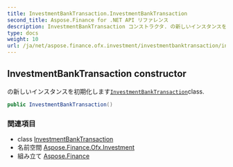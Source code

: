 ```yaml
---
title: InvestmentBankTransaction.InvestmentBankTransaction
second_title: Aspose.Finance for .NET API リファレンス
description: InvestmentBankTransaction コンストラクタ. の新しいインスタンスを初期化しますInvestmentBankTransactionclass.
type: docs
weight: 10
url: /ja/net/aspose.finance.ofx.investment/investmentbanktransaction/investmentbanktransaction/
---
```

## InvestmentBankTransaction constructor

の新しいインスタンスを初期化します[`InvestmentBankTransaction`](../)class.

```csharp
public InvestmentBankTransaction()
```

### 関連項目

* class [InvestmentBankTransaction](../)
* 名前空間 [Aspose.Finance.Ofx.Investment](../../investmentbanktransaction/)
* 組み立て [Aspose.Finance](../../../)


